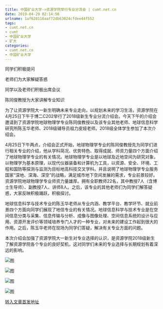 ```yaml
---
title: 中国矿业大学->资源学院举行专业分流会 | cumt.net.cn
date: 2019-04-29 02:14:56
urlname: 1af620116aaf72db63024cfdee44f552
tags: 
- cumt.net.cn
- cumt
- 中国矿业大学
- 矿大
categories:
- cumt.net.cn
- 中国矿业大学
---
```


同学们积极提问

老师们为大家解疑答惑

同学以及老师们积极出席会议

陈同俊教授为大家讲解专业知识

为了让资源学院大一新生明确未来专业走向，以规划未来的学习生活，资源学院在4月25日下午于博二C202举行了2018级新生专业分流介绍会。今天下午的介绍会邀请到了资源学院地球物理学专业陈同俊教授以及该专业其他老师、地球信息科学研究所陈玉华老师、2018级辅导员祖力皮娅老师。2018级全体学生参加了本次介绍会。

4月25日下午两点，介绍会正式开始，地球物理学专业的陈同俊教授先为同学们进行相关专业的介绍，他从学科简况、优势特色、取得成就、师资力量四个方面介绍了地球物理学专业的有关情况。地球物理学专业是以地球及近地空间为研究对象，以物理学为基本原理，以现代仪器装备和计算机为工具，以资源、安全、环境、工程和国防等探测与监测为目标地高科技交叉学科。并且说明了地球物理学专业服务国家“深地、深海、深空”的战略，满足城市地下空间发展的需求，专业前景较好。资源学院地球物理学专业师资力量雄厚。拥有全职教师22名，其中教授7人（含博士生导师）、副教授7人、讲师8人。之后，该专业的其他老师们为同学们解答疑惑，大家反映积极踊跃，积极探讨。

地球信息科学与技术专业的陈玉华老师从专业内涵、教学平台、教学环节、就业前景四个方面向同学们展现了地信专业的有关情况。地球信息科学与技术专业是在空间信息分类与采集、信息传输与分析、成像与图像处理、空间信息系统的设计与应用、资源开发评价等领域培养专门人才的一种专业，对未来的建设工作起到很大的作用。之后，陈玉华老师在现场为同学们答疑，解决有关专业方面的问题。

本次介绍会加强了资源学院大一新生对专业选择的认识，是资源学院2018级新生了解资源学院各个专业的良好契机，这对同学们未来的专业选择与长期规划有着深远的影响。

![图](http://xwzx.cumt.edu.cn/_upload/article/images/2a/30/88a0833c49358ece586d75541f70/7d77015a-7cd9-4026-830c-34ab81859c42.jpg)

![图](http://xwzx.cumt.edu.cn/_upload/article/images/2a/30/88a0833c49358ece586d75541f70/c76140fc-6b74-4edb-94df-a09bef0344c7.jpg)

![图](http://xwzx.cumt.edu.cn/_upload/article/images/2a/30/88a0833c49358ece586d75541f70/19a8cffd-0504-4f7b-838e-e75cb0f2911b.jpg)

![图](http://xwzx.cumt.edu.cn/_upload/article/images/2a/30/88a0833c49358ece586d75541f70/f93b627d-518e-4791-a795-2d0e1023a347.jpg)

[转入文章首发地址](http://xwzx.cumt.edu.cn/f7/32/c523a522034/page.htm)
